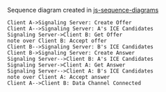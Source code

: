 Sequence diagram created in [js-sequence-diagrams](https://bramp.github.io/js-sequence-diagrams/)

```text
Client A->Signaling Server: Create Offer
Client A-->Signaling Server: A's ICE Candidates
Signaling Server->Client B: Get Offer
note over Client B: Accept offer
Client B-->Signaling Server: B's ICE Candidates
Client B->Signaling Server: Create Answer
Signaling Server-->Client B: A's ICE Candidates
Signaling Server->Client A: Get Answer
Signaling Server-->Client A: B's ICE Candidates
note over Client A: Accept answer
Client A-->Client B: Data Channel Connected
```